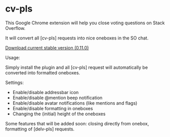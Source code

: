 cv-pls
======

This Google Chrome extension will help you close voting questions on Stack Overflow.

It will convert all [cv-pls] requests into nice oneboxes in the SO chat.

[Download current stable version (0.11.0)][1]

Usage:

Simply install the plugin and all [cv-pls] request will automatically be converted into formatted oneboxes.

Settings:

- Enable/disable addressbar icon
- Enable/disable @mention beep notification
- Enable/disable avatar notifications (like mentions and flags)
- Enable/disable formatting in oneboxes
- Changing the (initial) height of the oneboxes

[1]:https://github.com/downloads/PeeHaa/cv-pls/cv-pls.0.11.0.crx

Some features that will be added soon: closing directly from onebox, formatting of [delv-pls] requests.